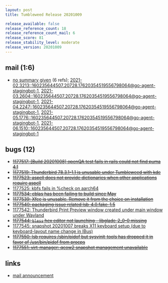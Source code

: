 ```yaml
---
layout: post
title: Tumbleweed Release 20201009

release_available: false
release_reference_count: 18
release_reference_count_mail: 6
release_score: 81
release_stability_level: moderate
release_version: 20201009
---
```


## mail (1:6)

- [no summary given](https://lists.opensuse.org/archives/list/factory@lists.opensuse.org/thread/4YETQ2BIRFP4STN2KLRZYJOIQSO7VRTR) (6 refs); [2021-02.3213::<160235644507.20728.17620354519556798064@go-agent-stagingbot-1>](https://lists.opensuse.org/archives/list/factory@lists.opensuse.org/thread/4YETQ2BIRFP4STN2KLRZYJOIQSO7VRTR), [2021-03.2604::<160235644507.20728.17620354519556798064@go-agent-stagingbot-1>](https://lists.opensuse.org/archives/list/factory@lists.opensuse.org/thread/4YETQ2BIRFP4STN2KLRZYJOIQSO7VRTR), [2021-04.2247::<160235644507.20728.17620354519556798064@go-agent-stagingbot-1>](https://lists.opensuse.org/archives/list/factory@lists.opensuse.org/thread/4YETQ2BIRFP4STN2KLRZYJOIQSO7VRTR), [2021-05.1776::<160235644507.20728.17620354519556798064@go-agent-stagingbot-1>](https://lists.opensuse.org/archives/list/factory@lists.opensuse.org/thread/4YETQ2BIRFP4STN2KLRZYJOIQSO7VRTR), [2021-06.1510::<160235644507.20728.17620354519556798064@go-agent-stagingbot-1>](https://lists.opensuse.org/archives/list/factory@lists.opensuse.org/thread/4YETQ2BIRFP4STN2KLRZYJOIQSO7VRTR)

## bugs (12)

<!--more-->

- ~~[1177517: \[Build 20201008\] openQA test fails in rails could not find puma 4.1](https://bugzilla.opensuse.org/show_bug.cgi?id=1177517)~~
- ~~[1177519: Thunderbird 78.3.1-1.1 is unusable under Tumbleweed with kde](https://bugzilla.opensuse.org/show_bug.cgi?id=1177519)~~
- ~~[1177523: aspell does not provide dictionaries when other applications require aspell](https://bugzilla.opensuse.org/show_bug.cgi?id=1177523)~~
- [1177525: kbfs fails in %check on aarch64](https://bugzilla.opensuse.org/show_bug.cgi?id=1177525)
- ~~[1177534: cblas has been failing to build since May](https://bugzilla.opensuse.org/show_bug.cgi?id=1177534)~~
- ~~[1177539: Xfce is unusable. Remove it from the choice on installation](https://bugzilla.opensuse.org/show_bug.cgi?id=1177539)~~
- ~~[1177540: packaging issue related lsb-4.0.fake-1.5](https://bugzilla.opensuse.org/show_bug.cgi?id=1177540)~~
- [1177542: Thunderbird Print Preview window created under main window under Wayland](https://bugzilla.opensuse.org/show_bug.cgi?id=1177542)
- ~~[1177544: `bless` hex editor not launching -  libglade-2_0-0 missing](https://bugzilla.opensuse.org/show_bug.cgi?id=1177544)~~
- [1177545: snapshot 20201007 breaks X11 keyboard setup (due to keyboard-layout name change in IBus)](https://bugzilla.opensuse.org/show_bug.cgi?id=1177545)
- ~~[1177550: lsb requires /sbin/pidof but sysvinit-tools has dropped it in favor of /usr/bin/pidof from procps](https://bugzilla.opensuse.org/show_bug.cgi?id=1177550)~~
- ~~[1177551: virt-manager: qcow2 snapshot management unavailable](https://bugzilla.opensuse.org/show_bug.cgi?id=1177551)~~



## links

- [mail announcement](https://lists.opensuse.org/archives/list/factory@lists.opensuse.org/thread/4YETQ2BIRFP4STN2KLRZYJOIQSO7VRTR)
